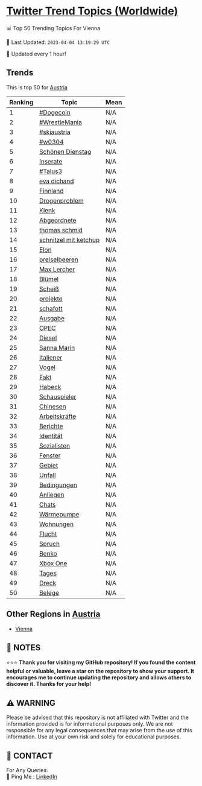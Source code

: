 [Twitter Trend Topics (Worldwide)](https://github.com/ErcinDedeoglu/Twitter-Trend-Topics)
==========


📊 Top 50 Trending Topics For Vienna

📆 Last Updated: `2023-04-04 13:19:29 UTC`

🔧 Updated every 1 hour!


## Trends

This is top 50 for [Austria](</Austria>)

| Ranking | Topic | Mean |
| ------- | ------------ | ------------ |
| 1 | [#Dogecoin](http://twitter.com/search?q=%23Dogecoin) | N/A |
| 2 | [#WrestleMania](http://twitter.com/search?q=%23WrestleMania) | N/A |
| 3 | [#skiaustria](http://twitter.com/search?q=%23skiaustria) | N/A |
| 4 | [#w0304](http://twitter.com/search?q=%23w0304) | N/A |
| 5 | [Schönen Dienstag](http://twitter.com/search?q=Sch%c3%b6nen+Dienstag) | N/A |
| 6 | [Inserate](http://twitter.com/search?q=Inserate) | N/A |
| 7 | [#Talus3](http://twitter.com/search?q=%23Talus3) | N/A |
| 8 | [eva dichand](http://twitter.com/search?q=eva+dichand) | N/A |
| 9 | [Finnland](http://twitter.com/search?q=Finnland) | N/A |
| 10 | [Drogenproblem](http://twitter.com/search?q=Drogenproblem) | N/A |
| 11 | [Klenk](http://twitter.com/search?q=Klenk) | N/A |
| 12 | [Abgeordnete](http://twitter.com/search?q=Abgeordnete) | N/A |
| 13 | [thomas schmid](http://twitter.com/search?q=thomas+schmid) | N/A |
| 14 | [schnitzel mit ketchup](http://twitter.com/search?q=schnitzel+mit+ketchup) | N/A |
| 15 | [Elon](http://twitter.com/search?q=Elon) | N/A |
| 16 | [preiselbeeren](http://twitter.com/search?q=preiselbeeren) | N/A |
| 17 | [Max Lercher](http://twitter.com/search?q=Max+Lercher) | N/A |
| 18 | [Blümel](http://twitter.com/search?q=Bl%c3%bcmel) | N/A |
| 19 | [Scheiß](http://twitter.com/search?q=Schei%c3%9f) | N/A |
| 20 | [projekte](http://twitter.com/search?q=projekte) | N/A |
| 21 | [schafott](http://twitter.com/search?q=schafott) | N/A |
| 22 | [Ausgabe](http://twitter.com/search?q=Ausgabe) | N/A |
| 23 | [OPEC](http://twitter.com/search?q=OPEC) | N/A |
| 24 | [Diesel](http://twitter.com/search?q=Diesel) | N/A |
| 25 | [Sanna Marin](http://twitter.com/search?q=Sanna+Marin) | N/A |
| 26 | [Italiener](http://twitter.com/search?q=Italiener) | N/A |
| 27 | [Vogel](http://twitter.com/search?q=Vogel) | N/A |
| 28 | [Fakt](http://twitter.com/search?q=Fakt) | N/A |
| 29 | [Habeck](http://twitter.com/search?q=Habeck) | N/A |
| 30 | [Schauspieler](http://twitter.com/search?q=Schauspieler) | N/A |
| 31 | [Chinesen](http://twitter.com/search?q=Chinesen) | N/A |
| 32 | [Arbeitskräfte](http://twitter.com/search?q=Arbeitskr%c3%a4fte) | N/A |
| 33 | [Berichte](http://twitter.com/search?q=Berichte) | N/A |
| 34 | [Identität](http://twitter.com/search?q=Identit%c3%a4t) | N/A |
| 35 | [Sozialisten](http://twitter.com/search?q=Sozialisten) | N/A |
| 36 | [Fenster](http://twitter.com/search?q=Fenster) | N/A |
| 37 | [Gebiet](http://twitter.com/search?q=Gebiet) | N/A |
| 38 | [Unfall](http://twitter.com/search?q=Unfall) | N/A |
| 39 | [Bedingungen](http://twitter.com/search?q=Bedingungen) | N/A |
| 40 | [Anliegen](http://twitter.com/search?q=Anliegen) | N/A |
| 41 | [Chats](http://twitter.com/search?q=Chats) | N/A |
| 42 | [Wärmepumpe](http://twitter.com/search?q=W%c3%a4rmepumpe) | N/A |
| 43 | [Wohnungen](http://twitter.com/search?q=Wohnungen) | N/A |
| 44 | [Flucht](http://twitter.com/search?q=Flucht) | N/A |
| 45 | [Spruch](http://twitter.com/search?q=Spruch) | N/A |
| 46 | [Benko](http://twitter.com/search?q=Benko) | N/A |
| 47 | [Xbox One](http://twitter.com/search?q=Xbox+One) | N/A |
| 48 | [Tages](http://twitter.com/search?q=Tages) | N/A |
| 49 | [Dreck](http://twitter.com/search?q=Dreck) | N/A |
| 50 | [Belege](http://twitter.com/search?q=Belege) | N/A |



## Other Regions in [Austria](</Austria>)

* [Vienna](</Austria/Vienna.md>)



## 📝 NOTES

⭐⭐⭐ **Thank you for visiting my GitHub repository! If you found the content helpful or valuable, leave a star on the repository to show your support. It encourages me to continue updating the repository and allows others to discover it. Thanks for your help!**


## ⚠️ WARNING

Please be advised that this repository is not affiliated with Twitter and the information provided is for informational purposes only. We are not responsible for any legal consequences that may arise from the use of this information. Use at your own risk and solely for educational purposes.


## 📨 CONTACT

 For Any Queries:  
            🏓 Ping Me : [LinkedIn](https://www.linkedin.com/in/ercindedeoglu/)
